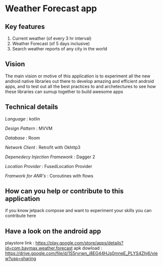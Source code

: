 # Weather Forecast app

## Key features

1. Current weather (of every 3 hr interval)
2. Weather Forecast (of 5 days inclusive)
3. Search weather reports of any city in the world

## Vision

The main vision or motive of this application is to experiment all the new android native libraries out there to develop amazing and efficient android apps, and to test out all the best practices to and archetectures to see how these libraries can sumup together to build awesome apps 


## Technical details

*Language* : kotlin

*Design Pattern* : MVVM

*Database* : Room

*Network Client* : Retrofit with Okhttp3 

*Depenedecy Injection Framework* : Dagger 2

*Location Provider* : FusedLocation Provider

*Framwork for ANR's* : Coroutines with flows 

## How can you help or contribute to this application

if you know jetpack compose and want to experiment your skills you can contribute here

## Have a look on the android app
playstore link : https://play.google.com/store/apps/details?id=com.baymax.weather.forecast
apk dowload : https://drive.google.com/file/d/1S5ryrwn_i8EG44HJs0mneE_PLYS4Zhj6/view?usp=sharing

